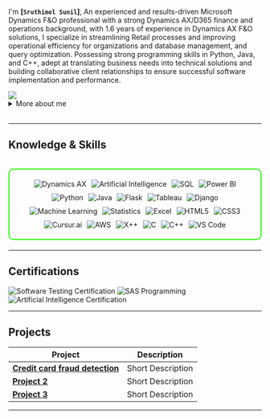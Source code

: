 I'm **[`Sruthimol Sunil`]**, An experienced and results-driven Microsoft Dynamics F\&O professional with a strong Dynamics
 AX/D365 finance and operations background, with 1.6 years of experience in Dynamics AX F\&O solutions, I specialize in streamlining Retail processes and improving 
 operational efficiency for organizations and database management, and query optimization. Possessing strong programming skills in Python, Java, and C++, adept at
 translating business needs into technical solutions and building collaborative client relationships to ensure successful software implementation and performance.

<a href="[linkedin.com/in/sruthimol-sunil-159b3b188]">
<img src="https://img.shields.io/badge/-LinkedIn-0072b1?&style=for-the-badge&logo=linkedin&logoColor=white" /></a>

<details>
  <summary>More about me</summary>

- **Name**: Sruthimol Sunil
- **From**: India
- **Executive -MDM** | **Dynamics AX 2012/D365(Operational and Technical)**
- Developed and maintained Microsoft Dynamics Retail POS systems and Configured Retail POS systems to meet specific business requirements.
- Developed custom modules and functionalities using X++ to address unique client needs and Integrated Microsoft Dynamics AX with other systems, ensuring seamless data flow 
  and cross-platform functionality.
- Provided ongoing support and resolved technical issues for Microsoft Dynamics AX applications.
- Handled ERP operations for international brands like Coldstone Creamery, Gosport, ToysRus and YOYOSO
- Product information management, Tax master configuration, Transfer order creation and shipment, Sales and purchase order creation and posting in ERP, POS configuration, 
  promotion. mechanism, Project Management, Inventory Management, IT Procurement, Bill of material and formula management.

</details>
<br>

---

<h2 id="knowledge_skills" align=''> Knowledge & Skills </h2>

<br>

<div style="border: 2px solid #22F700; border-radius: 10px; padding: 20px; margin-bottom: 20px;">
  <div align="left" style="display: flex; flex-wrap: wrap; justify-content: center; gap: 10px;">
      <img src="https://img.shields.io/badge/Dynamics_AX-002050?style=for-the-badge&logo=microsoft&logoColor=white" alt="Dynamics AX" />
      <img src="https://img.shields.io/badge/Artificial_Intelligence-121212?style=for-the-badge&logo=ai&logoColor=white" alt="Artificial Intelligence" />
      <img src="https://img.shields.io/badge/SQL-003B57?style=for-the-badge&logo=postgresql&logoColor=white" alt="SQL" />
      <img src="https://img.shields.io/badge/Power_BI-F2C811?style=for-the-badge&logo=powerbi&logoColor=black" alt="Power BI" />
      <img src="https://img.shields.io/badge/Python-3776AB?style=for-the-badge&logo=python&color=000000" alt="Python" />
      <img src="https://img.shields.io/badge/Java-007396?style=for-the-badge&logo=java&logoColor=white" alt="Java" />
      <img src="https://img.shields.io/badge/Flask-000000?style=for-the-badge&logo=flask&logoColor=white" alt="Flask" />
      <img src="https://img.shields.io/badge/Tableau-E97627?style=for-the-badge&logo=tableau&logoColor=white" alt="Tableau" />
      <img src="https://img.shields.io/badge/Django-092E20?style=for-the-badge&logo=django&logoColor=white" alt="Django" />
      <img src="https://img.shields.io/badge/Machine_Learning-FF6F00?style=for-the-badge&logo=tensorflow&logoColor=white" alt="Machine Learning" />
      <img src="https://img.shields.io/badge/Statistics-4B8BBE?style=for-the-badge&logo=gnuplot&logoColor=white" alt="Statistics" />
      <img src="https://img.shields.io/badge/Excel-217346?style=for-the-badge&logo=microsoft-excel&logoColor=white" alt="Excel" />
      <img src="https://img.shields.io/badge/HTML5-5D4B6C?style=for-the-badge&logo=html5&color=000000" alt="HTML5" />
      <img src="https://img.shields.io/badge/CSS3-2965F1?style=for-the-badge&logo=css3&color=000000" alt="CSS3" />
      <img src="https://img.shields.io/badge/Cursur.ai-1A1A1A?style=for-the-badge&logo=openai&logoColor=white" alt="Cursur.ai" />
      <img src="https://img.shields.io/badge/AWS-232F3E?style=for-the-badge&logo=amazon-aws&logoColor=white" alt="AWS" />
      <img src="https://img.shields.io/badge/X++-002050?style=for-the-badge&logo=microsoft&logoColor=white" alt="X++" />
      <img src="https://img.shields.io/badge/C-A8B9CC?style=for-the-badge&logo=c&logoColor=black" alt="C" />
      <img src="https://img.shields.io/badge/C++-00599C?style=for-the-badge&logo=c%2B%2B&logoColor=white" alt="C++" />
      <img src="https://img.shields.io/badge/VS_Code-007ACC?style=for-the-badge&logo=visual-studio-code&color=000000" alt="VS Code" />


  </div>
</div>

---
<h2 id="Certifications" align=''> Certifications </h2>

<div>
<img src="https://img.shields.io/badge/Software_Testing-Certified-00BFFF?style=for-the-badge&color=000000" alt="Software Testing Certification" />
<img src="https://img.shields.io/badge/SAS_Programming-Certified-1E90FF?style=for-the-badge&logo=sas&logoColor=white&color=000000" alt="SAS Programming" />
<img src="https://img.shields.io/badge/Artificial_Intelligence-Certified-FF6F00?style=for-the-badge&logo=openai&logoColor=white&color=000000" alt="Artificial Intelligence Certification" />

</div>

---

<h2 id="Projects" align=''> Projects </h2>


| **Project**      | **Description**                                                                                  |
|-------------------|--------------------------------------------------------------------------------------------------|
| **[Credit card fraud detection](Sruthisunil-123/CREDIT-CARD-FRAUD-DETECTION)**    | Short Description |
| **[Project 2](https://github.com/)**    | Short Description |
| **[Project 3](https://github.com/)**    | Short Description | 

---
